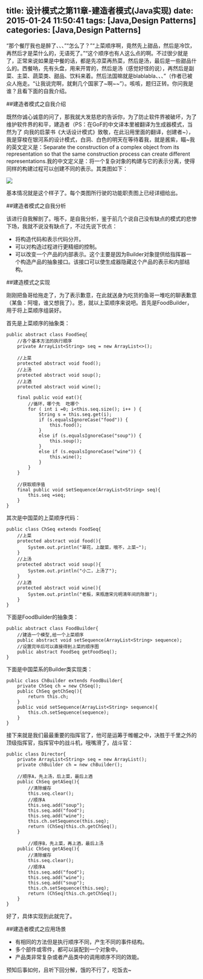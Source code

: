 title: 设计模式之第11章-建造者模式(Java实现)
date: 2015-01-24 11:50:41
tags: [Java,Design Patterns]
categories: [Java,Design Patterns]
---

“那个餐厅我也是醉了、、、”“怎么了？”“上菜顺序啊，竟然先上甜品，然后是冷饮，再然后才是菜什么的，无语死了。”“这个顺序也有人这么点的啊。不过很少就是了，正常来说如果是中餐的话，都是先凉菜再热菜，然后是汤，最后是一些甜品什么的。西餐呐，先有头盘，用来开胃的，然后是汤（感觉好怪的说），再然后是副菜、主菜、蔬菜类、甜品、饮料来着。然后法国嘛就是blablabla、、、”（作者已被众人拖走。“让我说完啊，就剩几个国家了~啊~~”）。咳咳，题归正转。你问我是谁？且看下面的自我介绍。

##建造者模式之自我介绍

既然你诚心诚意的问了，那我就大发慈悲的告诉你，为了防止软件界被破坏，为了维护软件界的和平，建造者（PS：在GoF的中文译本里被翻译为生成器模式，当然为了 向我的启蒙书《大话设计模式》致敬，在此沿用里面的翻译，创建者~），我是穿梭在银河系的设计模式，白洞、白色的明天在等待着我，就是酱紫，瞄~我的英文定义是：Separate the construction of a complex object from its representation so that the same construction process can create different representations.我的中文定义是：将一个复杂对象的构建与它的表示分离，使得同样的构建过程可以创建不同的表示。其类图如下：

![](http://images.cnitblog.com/blog/666211/201501/241014303139320.jpg)

基本情况就是这个样子了。每个类图所行驶的功能职责图上已经详细给出。

##建造者模式之自我分析

该进行自我解剖了。哦不，是自我分析，鉴于前几个说自己没有缺点的模式的悲惨下场，我就不说没有缺点了，不过先说下优点：

* 将构造代码和表示代码分开。
* 可以对构造过程进行更精细的控制。
* 可以改变一个产品的内部表示。这个主要是因为Builder对象提供给指挥器一个构造产品的抽象接口。该接口可以使生成器隐藏这个产品的表示和内部结构。

##建造模式之实现

刚刚把鱼哥给拖走了，为了表示歉意，在此就送身为吃货的鱼哥一堆吃的聊表歉意（某鱼：阿嚏，谁又想我了）。恩，就以上菜顺序来说吧。首先是FoodBuilder，用于将上菜顺序组装好。

首先是上菜顺序的抽象类：

	public abstract class FoodSeq{
	    //各个基本方法的执行顺序
	    private ArrayList<String> seq = new ArrayList<>();
	
	    //上菜
	    protected abstract void food();
	    //上汤
	    protected abstract void soup();
	    //上酒
	    protected abstract void wine();
	
	    final public void eat(){
	        //循环，哪个先  吃哪个
	        for ( int i =0; i<this.seq.size(); i++ ) {
	            String s = this.seq.get(i);
	            if (s.equalsIgnoreCase("food")) {
	                this.food();
	            }
	            else if (s.equalsIgnoreCase("soup")) {
	                this.soup();
	            }
	            else if (s.equalsIgnoreCase("wine")) {
	                this.wine();
	            }
	        }
	    }
	
	    //获取顺序值
	    final public void setSequence(ArrayList<String> seq){
	        this.seq =seq;
	    }
	}

其次是中国菜的上菜顺序代码：

	public class ChSeq extends FoodSeq{
	    //上菜
	    protected abstract void food(){
	        System.out.println("翠花，上酸菜，哦不，上菜~");
	    }
	    //上汤
	    protected abstract void soup(){
	        System.out.println("小二，上汤了");
	    }
	    //上酒
	    protected abstract void wine(){
	        System.out.println("老板，来瓶唐宋元明清年间的陈酿");
	    }
	}

下面是FoodBuilder的抽象类：

	public abstract class FoodBuilder{
	    //建造一个模型,给一个上菜顺序
	    public abstract void setSequence(ArrayList<String> sequence);
	    //设置完毕后可以直接得到上菜的顺序图
	    public abstract FoodSeq getFoodSeq();
	}

下面是中国菜系的Builder类实现类：

	public class ChBuilder extends FoodBuilder{
	    private ChSeq ch = new ChSeq();
	    public ChSeq getChSeq(){
	        return this.ch;
	    }
	    public void setSequence(ArrayList<String> sequence){
	        this.ch.setSequence(sequence);
	    }
	}

接下来就是我们最最重要的指挥官了，他可是运筹于帷幄之中，决胜于千里之外的顶级指挥官，指挥官中的战斗机，哦嘴滑了，战斗官：

	public class Director{
	    private ArrayList<String> seq = new ArrayList();
	    private chBuilder ch = new chBuilder();
	
	    //顺序A，先上汤，后上菜，最后上酒
	    public ChSeq getASeq(){
	        //清除缓存
	        this.seq.clear();
	        //顺序A
	        this.seq.add("soup");
	        this.seq.add("food");
	        this.seq.add("wine");
	        this.ch.setSequence(this.seq);
	        return (ChSeq)this.ch.getChSeq();
	    }
	
	        //顺序B，先上菜，再上酒，最后上汤
	    public ChSeq getASeq(){
	        //清除缓存
	        this.seq.clear();
	        //顺序A
	        this.seq.add("food");
	        this.seq.add("wine");
	        this.seq.add("soup");
	        this.ch.setSequence(this.seq);
	        return (ChSeq)this.ch.getChSeq();
	    }
	}

好了，具体实现到此就完了。

##建造者模式之应用场景


* 有相同的方法但是执行顺序不同，产生不同的事件结构。
* 多个部件或零件，都可以装配到一个对象中。
* 产品类非常复杂或者产品类中的调用顺序不同的效能。

预知后事如何，且听下回分解，饿的不行了，吃饭去~

